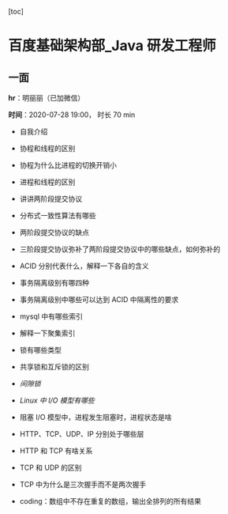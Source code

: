 [toc]

# 百度基础架构部_Java 研发工程师

## 一面

**hr**：明丽丽（已加微信）

**时间**：2020-07-28 19:00， 时长 70 min

- 自我介绍
- 协程和线程的区别
- 协程为什么比进程的切换开销小
- 进程和线程的区别
- 讲讲两阶段提交协议
- 分布式一致性算法有哪些
- 两阶段提交协议的缺点
- 三阶段提交协议弥补了两阶段提交协议中的哪些缺点，如何弥补的
- ACID 分别代表什么，解释一下各自的含义
- 事务隔离级别有哪四种
- 事务隔离级别中哪些可以达到 ACID 中隔离性的要求
- mysql 中有哪些索引
- 解释一下聚集索引
- 锁有哪些类型
- 共享锁和互斥锁的区别
- *间隙锁*
- *Linux 中 I/O 模型有哪些*
- 阻塞 I/O 模型中，进程发生阻塞时，进程状态是啥
- HTTP、TCP、UDP、IP 分别处于哪些层
- HTTP 和 TCP 有啥关系
- TCP 和 UDP 的区别
- TCP 中为什么是三次握手而不是两次握手

- coding：数组中不存在重复的数组，输出全排列的所有结果